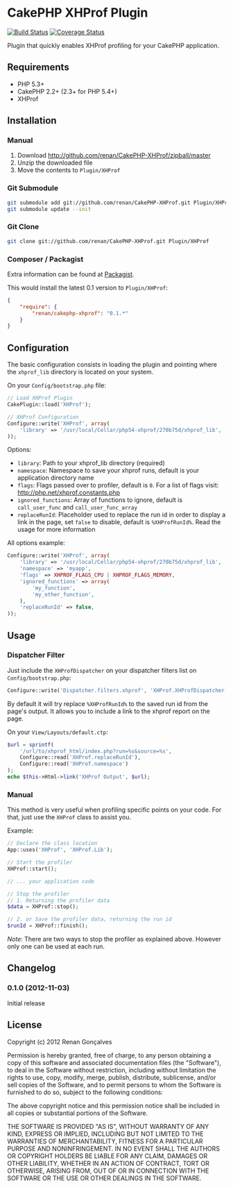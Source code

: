 # CakePHP XHProf Plugin

[![Build Status](https://secure.travis-ci.org/renan/CakePHP-XHProf.png?branch=master)](http://travis-ci.org/renan/CakePHP-XHProf)
[![Coverage Status](https://coveralls.io/repos/renan/CakePHP-XHProf/badge.png)](https://coveralls.io/r/renan/CakePHP-XHProf)


Plugin that quickly enables XHProf profiling for your CakePHP application.

## Requirements

* PHP 5.3+
* CakePHP 2.2+ (2.3+ for PHP 5.4+)
* XHProf

## Installation

### Manual

1. Download http://github.com/renan/CakePHP-XHProf/zipball/master
2. Unzip the downloaded file
3. Move the contents to `Plugin/XHProf`

### Git Submodule

```bash
git submodule add git://github.com/renan/CakePHP-XHProf.git Plugin/XHProf
git submodule update --init
```

### Git Clone

```bash
git clone git://github.com/renan/CakePHP-XHProf.git Plugin/XHProf
```

### Composer / Packagist

Extra information can be found at [Packagist](https://packagist.org/packages/renan/cakephp-xhprof).

This would install the latest 0.1 version to `Plugin/XHProf`:

```json
{
	"require": {
		"renan/cakephp-xhprof": "0.1.*"
	}
}
```

## Configuration

The basic configuration consists in loading the plugin and pointing where the `xhprof_lib` directory is located on your system.

On your `Config/bootstrap.php` file:

```php
// Load XHProf Plugin
CakePlugin::load('XHProf');

// XHProf Configuration
Configure::write('XHProf', array(
	'library' => '/usr/local/Cellar/php54-xhprof/270b75d/xhprof_lib',
));
```

Options:

* `library`: Path to your xhprof_lib directory (required)
* `namespace`: Namespace to save your xhprof runs, default is your application directory name
* `flags`: Flags passed over to profiler, default is `0`. For a list of flags visit: http://php.net/xhprof.constants.php
* `ignored_functions`: Array of functions to ignore, default is `call_user_func` and `call_user_func_array`
* `replaceRunId`: Placeholder used to replace the run id in order to display a link in the page, set `false` to disable, default is `%XHProfRunId%`. Read the usage for more information

All options example:

```php
Configure::write('XHProf', array(
	'library' => '/usr/local/Cellar/php54-xhprof/270b75d/xhprof_lib',
	'namespace' => 'myapp',
	'flags' => XHPROF_FLAGS_CPU | XHPROF_FLAGS_MEMORY,
	'ignored_functions' => array(
		'my_function',
		'my_other_function',
	),
	'replaceRunId' => false,
));
```

## Usage

### Dispatcher Filter

Just include the `XHProfDispatcher` on your dispatcher filters list on `Config/bootstrap.php`:

```php
Configure::write('Dispatcher.filters.xhprof', 'XHProf.XHProfDispatcher');
```

By default it will try replace `%XHProfRunId%` to the saved run id from the page's output. It allows you to include a link to the xhprof report on the page.

On your `View/Layouts/default.ctp`:

```php
$url = sprintf(
	'/url/to/xhprof_html/index.php?run=%s&source=%s',
	Configure::read('XHProf.replaceRunId'),
	Configure::read('XHProf.namespace')
);
echo $this->Html->link('XHProf Output', $url);
```

### Manual

This method is very useful when profiling specific points on your code.
For that, just use the `XHProf` class to assist you.

Example:

```php
// Declare the class location
App::uses('XHProf', 'XHProf.Lib');

// Start the profiler
XHProf::start();

// ... your application code

// Stop the profiler
// 1. Returning the profiler data
$data = XHProf::stop();

// 2. or Save the profiler data, returning the run id
$runId = XHProf::finish();
```

_Note_: There are two ways to stop the profiler as explained above. However only one can be used at each run.

## Changelog

### 0.1.0 (2012-11-03)

Initial release

## License

Copyright (c) 2012 Renan Gonçalves

Permission is hereby granted, free of charge, to any person obtaining a copy
of this software and associated documentation files (the "Software"), to deal
in the Software without restriction, including without limitation the rights
to use, copy, modify, merge, publish, distribute, sublicense, and/or sell
copies of the Software, and to permit persons to whom the Software is
furnished to do so, subject to the following conditions:

The above copyright notice and this permission notice shall be included in
all copies or substantial portions of the Software.

THE SOFTWARE IS PROVIDED "AS IS", WITHOUT WARRANTY OF ANY KIND, EXPRESS OR
IMPLIED, INCLUDING BUT NOT LIMITED TO THE WARRANTIES OF MERCHANTABILITY,
FITNESS FOR A PARTICULAR PURPOSE AND NONINFRINGEMENT. IN NO EVENT SHALL THE
AUTHORS OR COPYRIGHT HOLDERS BE LIABLE FOR ANY CLAIM, DAMAGES OR OTHER
LIABILITY, WHETHER IN AN ACTION OF CONTRACT, TORT OR OTHERWISE, ARISING FROM,
OUT OF OR IN CONNECTION WITH THE SOFTWARE OR THE USE OR OTHER DEALINGS IN
THE SOFTWARE.
